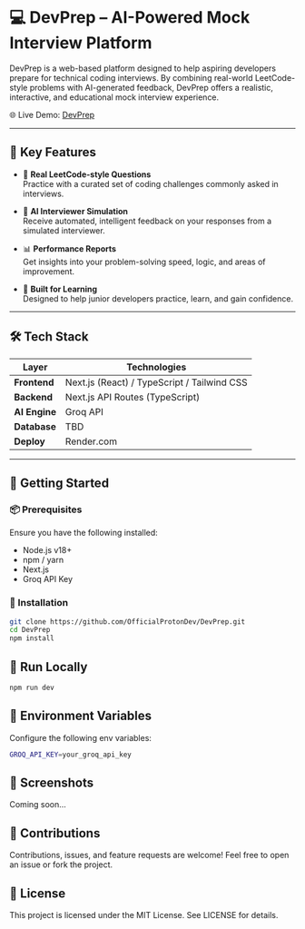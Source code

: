 # 💻 DevPrep – AI-Powered Mock Interview Platform

DevPrep is a web-based platform designed to help aspiring developers prepare for technical coding interviews. By combining real-world LeetCode-style problems with AI-generated feedback, DevPrep offers a realistic, interactive, and educational mock interview experience.

🌐 Live Demo: [DevPrep](https://devprep-aaoe.onrender.com/)

---

## 🧠 Key Features

- 🎯 **Real LeetCode-style Questions**  
  Practice with a curated set of coding challenges commonly asked in interviews.

- 🤖 **AI Interviewer Simulation**  
  Receive automated, intelligent feedback on your responses from a simulated interviewer.

- 📊 **Performance Reports**  
  Get insights into your problem-solving speed, logic, and areas of improvement.

- 🧪 **Built for Learning**  
  Designed to help junior developers practice, learn, and gain confidence.

---

## 🛠️ Tech Stack

| Layer        | Technologies                                |
|--------------|---------------------------------------------|
| **Frontend** | Next.js (React) / TypeScript / Tailwind CSS |
| **Backend**  | Next.js API Routes (TypeScript)             |
| **AI Engine**| Groq API                                    |
| **Database** | TBD                                         |
| **Deploy**   | Render.com                                  |

---

## 🚀 Getting Started

### 📦 Prerequisites

Ensure you have the following installed:

- Node.js v18+
- npm / yarn
- Next.js
- Groq API Key

### 🔧 Installation

```bash
git clone https://github.com/OfficialProtonDev/DevPrep.git
cd DevPrep
npm install
```

## 🧪 Run Locally

```bash
npm run dev
```

## 🔐 Environment Variables

Configure the following env variables:

```bash
GROQ_API_KEY=your_groq_api_key
```

## 📸 Screenshots

Coming soon...

## 🤝 Contributions

Contributions, issues, and feature requests are welcome!
Feel free to open an issue or fork the project.

## 📄 License

This project is licensed under the MIT License. See LICENSE for details.
